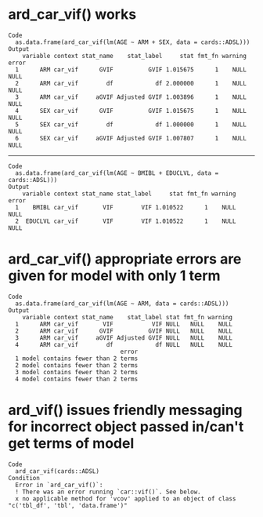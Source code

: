 # ard_car_vif() works

    Code
      as.data.frame(ard_car_vif(lm(AGE ~ ARM + SEX, data = cards::ADSL)))
    Output
        variable context stat_name    stat_label     stat fmt_fn warning error
      1      ARM car_vif      GVIF          GVIF 1.015675      1    NULL  NULL
      2      ARM car_vif        df            df 2.000000      1    NULL  NULL
      3      ARM car_vif     aGVIF Adjusted GVIF 1.003896      1    NULL  NULL
      4      SEX car_vif      GVIF          GVIF 1.015675      1    NULL  NULL
      5      SEX car_vif        df            df 1.000000      1    NULL  NULL
      6      SEX car_vif     aGVIF Adjusted GVIF 1.007807      1    NULL  NULL

---

    Code
      as.data.frame(ard_car_vif(lm(AGE ~ BMIBL + EDUCLVL, data = cards::ADSL)))
    Output
        variable context stat_name stat_label     stat fmt_fn warning error
      1    BMIBL car_vif       VIF        VIF 1.010522      1    NULL  NULL
      2  EDUCLVL car_vif       VIF        VIF 1.010522      1    NULL  NULL

# ard_car_vif() appropriate errors are given for model with only 1 term

    Code
      as.data.frame(ard_car_vif(lm(AGE ~ ARM, data = cards::ADSL)))
    Output
        variable context stat_name    stat_label stat fmt_fn warning
      1      ARM car_vif       VIF           VIF NULL   NULL    NULL
      2      ARM car_vif      GVIF          GVIF NULL   NULL    NULL
      3      ARM car_vif     aGVIF Adjusted GVIF NULL   NULL    NULL
      4      ARM car_vif        df            df NULL   NULL    NULL
                                    error
      1 model contains fewer than 2 terms
      2 model contains fewer than 2 terms
      3 model contains fewer than 2 terms
      4 model contains fewer than 2 terms

# ard_vif() issues friendly messaging for incorrect object passed in/can't get terms of model

    Code
      ard_car_vif(cards::ADSL)
    Condition
      Error in `ard_car_vif()`:
      ! There was an error running `car::vif()`. See below.
      x no applicable method for 'vcov' applied to an object of class "c('tbl_df', 'tbl', 'data.frame')"

